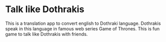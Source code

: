 <h1>Talk like Dothrakis</h1>

This is a translation app to convert english to Dothraki language. Dothrakis speak in this language in famous web series Game of Thrones. This is fun game to talk like Dothrakis with friends.

